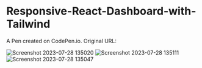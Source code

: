 # Responsive-React-Dashboard-with-Tailwind
A Pen created on CodePen.io. Original URL:


![Screenshot 2023-07-28 135020](https://github.com/kunal7216/Responsive-React-Dashboard-with-Tailwind/assets/112888767/59291101-ae14-471c-8158-62a62887075a)
![Screenshot 2023-07-28 135111](https://github.com/kunal7216/Responsive-React-Dashboard-with-Tailwind/assets/112888767/5bc4bba8-ee21-48fb-a9f2-4b5008665569)
![Screenshot 2023-07-28 135047](https://github.com/kunal7216/Responsive-React-Dashboard-with-Tailwind/assets/112888767/65a00b3a-9539-4d92-83b1-9303e319456b)

